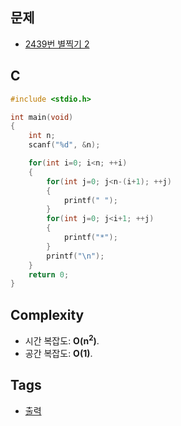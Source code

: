 ## 문제
- [2439번 별찍기 2](https://www.acmicpc.net/problem/2439)

## C
```c
#include <stdio.h>

int main(void)
{
	int n;
	scanf("%d", &n);

	for(int i=0; i<n; ++i)
	{
		for(int j=0; j<n-(i+1); ++j)
		{
			printf(" ");
		}
		for(int j=0; j<i+1; ++j)
		{
			printf("*");
		}
		printf("\n");
	}
	return 0;
}

```

## Complexity
- 시간 복잡도: <b>O(n<sup>2</sup>)</b>.
- 공간 복잡도: <b>O(1)</b>.

## Tags
- [출력](https://github.com/myoi-oj/baekjoon-oj#print)
